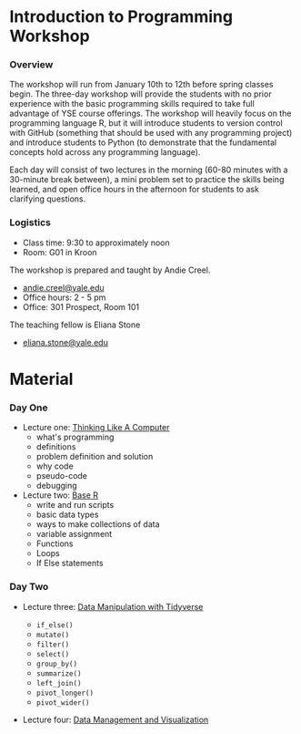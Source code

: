 # Introduction to Programming Workshop

### Overview 

The workshop will run from January 10th to 12th before spring classes begin. The three-day workshop will provide the students with no prior experience with the basic programming skills required to take full advantage of YSE course offerings. The workshop will heavily focus on the programming language R, but it will introduce students to version control with GitHub (something that should be used with any programming project) and introduce students to Python (to demonstrate that the fundamental concepts hold across any programming language). 

Each day will consist of two lectures in the morning (60-80 minutes with a 30-minute break between), a mini problem set to practice the skills being learned, and open office hours in the afternoon for students to ask clarifying questions. 


### Logistics 

- Class time: 9:30 to approximately noon 
- Room: G01 in Kroon


The workshop is prepared and taught by Andie Creel. 
- andie.creel@yale.edu
- Office hours: 2 - 5 pm
- Office: 301 Prospect, Room 101


The teaching fellow is Eliana Stone
- eliana.stone@yale.edu

# Material 

### Day One 
- Lecture one: [Thinking Like A Computer](lecture_material/1_think_like_computer.pdf)
	- what's programming
	- definitions 
	- problem definition and solution
	- why code
	- pseudo-code
	- debugging
- Lecture two: [Base R](lecture_material/2_base_r/r_tutorial.pdf)
	- write and run scripts
	- basic data types
	- ways to make collections of data
	- variable assignment 
	- Functions
	- Loops
	- If Else statements 
	
### Day Two 
- Lecture three: [Data Manipulation with Tidyverse](lecture_material/3_data_manipulation/data_manip_tidyverse.pdf) 

    - `if_else()`
    - `mutate()`
    - `filter()`
    - `select()`
    - `group_by()`
    - `summarize()`
    - `left_join()`
    - `pivot_longer()`
    - `pivot_wider()`
- Lecture four: [Data Management and Visualization](lecture_material/4_data_manage_vis/manage_vis.pdf)
	

